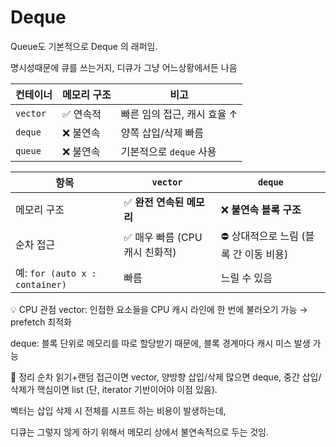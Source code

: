 # Deque

Queue도 기본적으로 Deque 의 래퍼임.

명시성때문에 큐를 쓰는거지, 디큐가 그냥 어느상황에서든 나음

| 컨테이너     | 메모리 구조 | 비고                |
| -------- | ------ | ----------------- |
| `vector` | ✅ 연속적  | 빠른 임의 접근, 캐시 효율 ↑ |
| `deque`  | ❌ 불연속  | 양쪽 삽입/삭제 빠름       |
| `queue`  | ❌ 불연속  | 기본적으로 `deque` 사용  |

| 항목                            | `vector`             | `deque`                 |
| ----------------------------- | -------------------- | ----------------------- |
| 메모리 구조                        | ✅ **완전 연속된 메모리**     | ❌ **불연속 블록 구조**         |
| 순차 접근                         | ✅ 매우 빠름 (CPU 캐시 친화적) | ⛔ 상대적으로 느림 (블록 간 이동 비용) |
| 예: `for (auto x : container)` | 빠름                   | 느릴 수 있음                 |

💡 CPU 관점
vector: 인접한 요소들을 CPU 캐시 라인에 한 번에 불러오기 가능 → prefetch 최적화

deque: 블록 단위로 메모리를 따로 할당받기 때문에, 블록 경계마다 캐시 미스 발생 가능

📌 정리 
순차 읽기+랜덤 접근이면 vector,
양방향 삽입/삭제 많으면 deque,
중간 삽입/삭제가 핵심이면 list (단, iterator 기반이어야 이점 있음).

벡터는 삽입 삭제 시 전체를 시프트 하는 비용이 발생하는데, 

디큐는 그렇지 않게 하기 위해서 메모리 상에서 불연속적으로 두는 것임.

